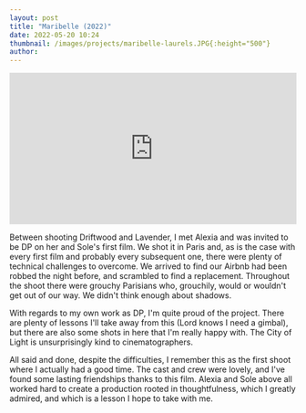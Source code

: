 ```yaml
---
layout: post
title: "Maribelle (2022)"
date: 2022-05-20 10:24
thumbnail: /images/projects/maribelle-laurels.JPG{:height="500"}
author:
---
```


<div style="padding:52.73% 0 0 0;position:relative;"><iframe src="https://player.vimeo.com/video/712032761?h=d09b81e8c0" style="position:absolute;top:0;left:0;width:100%;height:100%;" frameborder="0" allow="autoplay; fullscreen; picture-in-picture" allowfullscreen></iframe></div><script src="https://player.vimeo.com/api/player.js"></script>


Between shooting Driftwood and Lavender, I met Alexia and was invited to be DP on her and Sole's first film. We shot it in Paris and, as is the case with every first film and probably every subsequent one, there were plenty of technical challenges to overcome. We arrived to find our Airbnb had been robbed the night before, and scrambled to find a replacement. Throughout the shoot there were grouchy Parisians who, grouchily, would or wouldn't get out of our way. We didn't think enough about shadows.

With regards to my own work as DP, I'm quite proud of the project. There are plenty of lessons I'll take away from this (Lord knows I need a gimbal), but there are also some shots in here that I'm really happy with. The City of Light is unsurprisingly kind to cinematographers.

All said and done, despite the difficulties, I remember this as the first shoot where I actually had a good time. The cast and crew were lovely, and I've found some lasting friendships thanks to this film. Alexia and Sole above all worked hard to create a production rooted in thoughtfulness, which I greatly admired, and which is a lesson I hope to take with me.

